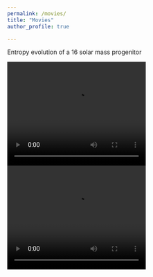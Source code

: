 ```yaml
---
permalink: /movies/
title: "Movies"
author_profile: true

---
```


Entropy evolution of a 16 solar mass progenitor

<video width="320" height="240" controls>
  <source src="https://github.com/dvartany/dvartany.github.io/blob/master/_pages/Ye_2.mp4" type="video/mp4">
</video>

<video width="320" height="240" controls>
  <source src="gwstrain_M13_SFHo_rotating.mp4" type="video/mp4">
</video>



